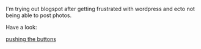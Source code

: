 I'm trying out blogspot after getting frustrated with wordpress and ecto not being able to post photos.

Have a look:

<a href="http://sethfalcon.blogspot.com">pushing the buttons</a>
